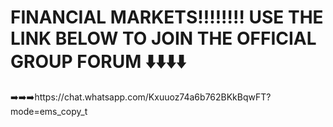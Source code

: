 # FINANCIAL MARKETS‼️‼️‼️‼️ USE THE LINK BELOW TO JOIN THE OFFICIAL GROUP FORUM ⬇️⬇️⬇️⬇️

➡️➡️➡️https://chat.whatsapp.com/Kxuuoz74a6b762BKkBqwFT?mode=ems_copy_t
